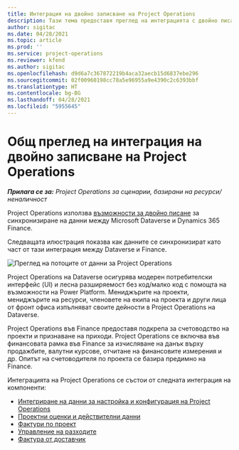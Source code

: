 ```yaml
---
title: Интеграция на двойно записване на Project Operations
description: Тази тема предоставя преглед на интеграцията с двойно писане на Project Operations.
author: sigitac
ms.date: 04/28/2021
ms.topic: article
ms.prod: ''
ms.service: project-operations
ms.reviewer: kfend
ms.author: sigitac
ms.openlocfilehash: d9d6a7c367872219b4aca32aecb15d6837ebe296
ms.sourcegitcommit: 02f00960198cc78a5e96955a9e4390c2c6393bbf
ms.translationtype: HT
ms.contentlocale: bg-BG
ms.lasthandoff: 04/28/2021
ms.locfileid: "5955645"
---
```

# <a name="project-operations-dual-write-integration-overview"></a>Общ преглед на интеграция на двойно записване на Project Operations

_**Прилага се за:** Project Operations за сценарии, базирани на ресурси/неналичност_

Project Operations използва [възможности за двойно писане](/dynamics365/fin-ops-core/dev-itpro/data-entities/dual-write/dual-write-home-page) за синхронизиране на данни между Microsoft Dataverse и Dynamics 365 Finance.

Следващата илюстрация показва как данните се синхронизират като част от тази интеграция между Dataverse и Finance.

![Преглед на потоците от данни за Project Operations](./media/ProjectOperationsFlows.jpg)

Project Operations на Dataverse осигурява модерен потребителски интерфейс (UI) и лесна разширяемост без код/малко код с помощта на възможности на Power Platform. Мениджърите на проекти, мениджърите на ресурси, членовете на екипа на проекта и други лица от фронт офиса изпълняват своите дейности в Project Operations на Dataverse.

Project Operations във Finance предоставя подкрепа за счетоводство на проекти и признаване на приходи. Project Operations се включва във финансовата рамка във Finance за изчисляване на данък върху продажбите, валутни курсове, отчитане на финансовите измерения и др. Опитът на счетоводителя по проекта се базира предимно на Finance.

Интеграцията на Project Operations се състои от следната интеграция на компоненти:


- [Интегриране на данни за настройка и конфигурация на Project Operations](resource-dual-write-setup-integration.md) 
- [Проектни оценки и действителни данни](resource-dual-write-estimates-actuals.md)
- [Фактури по проект](resource-dual-write-project-invoice.md)
- [Управление на разходите](resource-dual-write-expense.md)
- [Фактура от доставчик](resource-dual-write-vendor-invoice.md)
